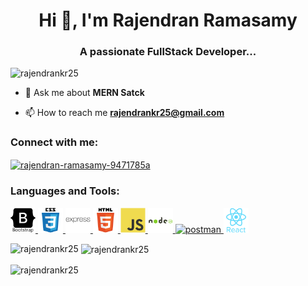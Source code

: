 <h1 align="center">Hi 👋, I'm Rajendran Ramasamy</h1>
<h3 align="center">A passionate FullStack Developer...</h3>

<p align="left"> <img src="https://komarev.com/ghpvc/?username=rajendrankr25&label=Profile%20views&color=0e75b6&style=flat" alt="rajendrankr25" /> </p>

- 💬 Ask me about **MERN Satck**

- 📫 How to reach me **rajendrankr25@gmail.com**

<h3 align="left">Connect with me:</h3>
<p align="left">
<a href="https://linkedin.com/in/rajendran-ramasamy-9471785a" target="blank"><img align="center" src="https://raw.githubusercontent.com/rahuldkjain/github-profile-readme-generator/master/src/images/icons/Social/linked-in-alt.svg" alt="rajendran-ramasamy-9471785a" height="30" width="40" /></a>
</p>

<h3 align="left">Languages and Tools:</h3>
<p align="left"> <a href="https://getbootstrap.com" target="_blank" rel="noreferrer"> <img src="https://raw.githubusercontent.com/devicons/devicon/master/icons/bootstrap/bootstrap-plain-wordmark.svg" alt="bootstrap" width="40" height="40"/> </a> <a href="https://www.w3schools.com/css/" target="_blank" rel="noreferrer"> <img src="https://raw.githubusercontent.com/devicons/devicon/master/icons/css3/css3-original-wordmark.svg" alt="css3" width="40" height="40"/> </a> <a href="https://expressjs.com" target="_blank" rel="noreferrer"> <img src="https://raw.githubusercontent.com/devicons/devicon/master/icons/express/express-original-wordmark.svg" alt="express" width="40" height="40"/> </a> <a href="https://www.w3.org/html/" target="_blank" rel="noreferrer"> <img src="https://raw.githubusercontent.com/devicons/devicon/master/icons/html5/html5-original-wordmark.svg" alt="html5" width="40" height="40"/> </a> <a href="https://developer.mozilla.org/en-US/docs/Web/JavaScript" target="_blank" rel="noreferrer"> <img src="https://raw.githubusercontent.com/devicons/devicon/master/icons/javascript/javascript-original.svg" alt="javascript" width="40" height="40"/> </a> <a href="https://nodejs.org" target="_blank" rel="noreferrer"> <img src="https://raw.githubusercontent.com/devicons/devicon/master/icons/nodejs/nodejs-original-wordmark.svg" alt="nodejs" width="40" height="40"/> </a> <a href="https://postman.com" target="_blank" rel="noreferrer"> <img src="https://www.vectorlogo.zone/logos/getpostman/getpostman-icon.svg" alt="postman" width="40" height="40"/> </a> <a href="https://reactjs.org/" target="_blank" rel="noreferrer"> <img src="https://raw.githubusercontent.com/devicons/devicon/master/icons/react/react-original-wordmark.svg" alt="react" width="40" height="40"/> </a> </p>

<p><img align="left" src="https://github-readme-stats.vercel.app/api/top-langs?username=rajendrankr25&show_icons=true&locale=en&layout=compact" alt="rajendrankr25" /></p>

<p>&nbsp;<img align="center" src="https://github-readme-stats.vercel.app/api?username=rajendrankr25&show_icons=true&locale=en" alt="rajendrankr25" /></p>

<p><img align="center" src="https://github-readme-streak-stats.herokuapp.com/?user=rajendrankr25&" alt="rajendrankr25" /></p>

